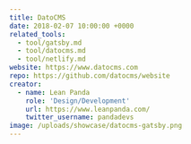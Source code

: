 ```yaml
---
title: DatoCMS
date: 2018-02-07 10:00:00 +0000
related_tools:
  - tool/gatsby.md
  - tool/datocms.md
  - tool/netlify.md
website: https://www.datocms.com
repo: https://github.com/datocms/website
creator:
  - name: Lean Panda
    role: 'Design/Development'
    url: https://www.leanpanda.com/
    twitter_username: pandadevs
image: /uploads/showcase/datocms-gatsby.png
---
```

